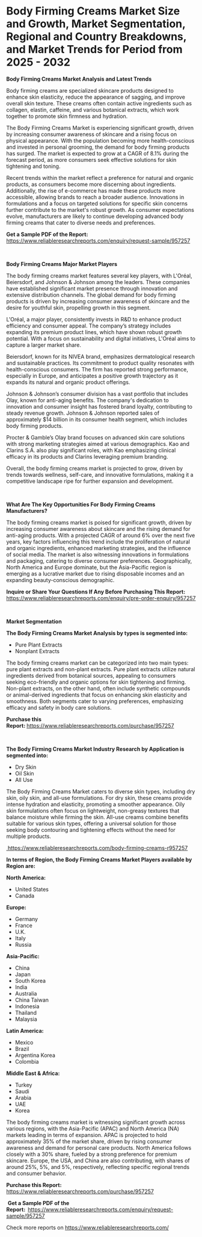<p><h1>Body Firming Creams Market Size and Growth, Market Segmentation, Regional and Country Breakdowns, and Market Trends for Period from 2025 -  2032</h1></p><p><strong>Body Firming Creams Market Analysis and Latest Trends</strong></p>
<p><p>Body firming creams are specialized skincare products designed to enhance skin elasticity, reduce the appearance of sagging, and improve overall skin texture. These creams often contain active ingredients such as collagen, elastin, caffeine, and various botanical extracts, which work together to promote skin firmness and hydration.</p><p>The Body Firming Creams Market is experiencing significant growth, driven by increasing consumer awareness of skincare and a rising focus on physical appearance. With the population becoming more health-conscious and invested in personal grooming, the demand for body firming products has surged. The market is expected to grow at a CAGR of 8.1% during the forecast period, as more consumers seek effective solutions for skin tightening and toning.</p><p>Recent trends within the market reflect a preference for natural and organic products, as consumers become more discerning about ingredients. Additionally, the rise of e-commerce has made these products more accessible, allowing brands to reach a broader audience. Innovations in formulations and a focus on targeted solutions for specific skin concerns further contribute to the market's robust growth. As consumer expectations evolve, manufacturers are likely to continue developing advanced body firming creams that cater to diverse needs and preferences.</p></p>
<p><strong>Get a Sample PDF of the Report:&nbsp;</strong> <a href="https://www.reliableresearchreports.com/enquiry/request-sample/957257?utm_campaign=3309&utm_medium=2&utm_source=Github&utm_content=ia&utm_term=05042025&utm_id=body-firming-creams">https://www.reliableresearchreports.com/enquiry/request-sample/957257</a></p>
<p>&nbsp;</p>
<p><strong>Body Firming Creams Major Market Players</strong></p>
<p><p>The body firming creams market features several key players, with L'Oréal, Beiersdorf, and Johnson & Johnson among the leaders. These companies have established significant market presence through innovation and extensive distribution channels. The global demand for body firming products is driven by increasing consumer awareness of skincare and the desire for youthful skin, propelling growth in this segment.</p><p>L'Oréal, a major player, consistently invests in R&D to enhance product efficiency and consumer appeal. The company’s strategy includes expanding its premium product lines, which have shown robust growth potential. With a focus on sustainability and digital initiatives, L'Oréal aims to capture a larger market share.</p><p>Beiersdorf, known for its NIVEA brand, emphasizes dermatological research and sustainable practices. Its commitment to product quality resonates with health-conscious consumers. The firm has reported strong performance, especially in Europe, and anticipates a positive growth trajectory as it expands its natural and organic product offerings.</p><p>Johnson & Johnson’s consumer division has a vast portfolio that includes Olay, known for anti-aging benefits. The company's dedication to innovation and consumer insight has fostered brand loyalty, contributing to steady revenue growth. Johnson & Johnson reported sales of approximately $14 billion in its consumer health segment, which includes body firming products.</p><p>Procter & Gamble’s Olay brand focuses on advanced skin care solutions with strong marketing strategies aimed at various demographics. Kao and Clarins S.A. also play significant roles, with Kao emphasizing clinical efficacy in its products and Clarins leveraging premium branding.</p><p>Overall, the body firming creams market is projected to grow, driven by trends towards wellness, self-care, and innovative formulations, making it a competitive landscape ripe for further expansion and development.</p></p>
<p>&nbsp;</p>
<p><strong>What Are The Key Opportunities For Body Firming Creams Manufacturers?</strong></p>
<p><p>The body firming creams market is poised for significant growth, driven by increasing consumer awareness about skincare and the rising demand for anti-aging products. With a projected CAGR of around 6% over the next five years, key factors influencing this trend include the proliferation of natural and organic ingredients, enhanced marketing strategies, and the influence of social media. The market is also witnessing innovations in formulations and packaging, catering to diverse consumer preferences. Geographically, North America and Europe dominate, but the Asia-Pacific region is emerging as a lucrative market due to rising disposable incomes and an expanding beauty-conscious demographic.</p></p>
<p><strong>Inquire or Share Your Questions If Any Before Purchasing This Report:</strong> <a href="https://www.reliableresearchreports.com/enquiry/pre-order-enquiry/957257?utm_campaign=3309&utm_medium=2&utm_source=Github&utm_content=ia&utm_term=05042025&utm_id=body-firming-creams">https://www.reliableresearchreports.com/enquiry/pre-order-enquiry/957257</a></p>
<p>&nbsp;</p>
<p><strong>Market Segmentation</strong></p>
<p><strong>The Body Firming Creams Market Analysis by types is segmented into:</strong></p>
<p><ul><li>Pure Plant Extracts</li><li>Nonplant Extracts</li></ul></p>
<p><p>The body firming creams market can be categorized into two main types: pure plant extracts and non-plant extracts. Pure plant extracts utilize natural ingredients derived from botanical sources, appealing to consumers seeking eco-friendly and organic options for skin tightening and firming. Non-plant extracts, on the other hand, often include synthetic compounds or animal-derived ingredients that focus on enhancing skin elasticity and smoothness. Both segments cater to varying preferences, emphasizing efficacy and safety in body care solutions.</p></p>
<p><strong>Purchase this Report:&nbsp;</strong><a href="https://www.reliableresearchreports.com/purchase/957257?utm_campaign=3309&utm_medium=2&utm_source=Github&utm_content=ia&utm_term=05042025&utm_id=body-firming-creams">https://www.reliableresearchreports.com/purchase/957257</a></p>
<p>&nbsp;</p>
<p><strong>The Body Firming Creams Market Industry Research by Application is segmented into:</strong></p>
<p><ul><li>Dry Skin</li><li>Oil Skin</li><li>All Use</li></ul></p>
<p><p>The Body Firming Creams Market caters to diverse skin types, including dry skin, oily skin, and all-use formulations. For dry skin, these creams provide intense hydration and elasticity, promoting a smoother appearance. Oily skin formulations often focus on lightweight, non-greasy textures that balance moisture while firming the skin. All-use creams combine benefits suitable for various skin types, offering a universal solution for those seeking body contouring and tightening effects without the need for multiple products.</p></p>
<p><a href="https://www.reliableresearchreports.com/body-firming-creams-r957257?utm_campaign=3309&utm_medium=2&utm_source=Github&utm_content=ia&utm_term=05042025&utm_id=body-firming-creams">&nbsp;https://www.reliableresearchreports.com/body-firming-creams-r957257</a></p>
<p><strong>In terms of Region, the Body Firming Creams Market Players available by Region are:</strong></p>
<p>
    <p> <strong> North America: </strong>
        <ul>
            <li>United States</li>
            <li>Canada</li>
        </ul>
        </p> 
    <p> <strong> Europe: </strong>
        <ul>
            <li>Germany</li>
            <li>France</li>
            <li>U.K.</li>
            <li>Italy</li>
            <li>Russia</li>
        </ul>
        </p> 
    <p> <strong> Asia-Pacific: </strong>
        <ul>
            <li>China</li>
            <li>Japan</li>
            <li>South Korea</li>
            <li>India</li>
            <li>Australia</li>
            <li>China Taiwan</li>
            <li>Indonesia</li>
            <li>Thailand</li>
            <li>Malaysia</li>
        </ul>
        </p> 
    <p> <strong> Latin America: </strong>
        <ul>
            <li>Mexico</li>
            <li>Brazil</li>
            <li>Argentina Korea</li>
            <li>Colombia</li>
        </ul>
        </p> 
    <p> <strong> Middle East & Africa: </strong>
        <ul>
            <li>Turkey</li>
            <li>Saudi</li>
            <li>Arabia</li>
            <li>UAE</li>
            <li>Korea</li>
        </ul>
    </p>
    </p>
<p><p>The body firming creams market is witnessing significant growth across various regions, with the Asia-Pacific (APAC) and North America (NA) markets leading in terms of expansion. APAC is projected to hold approximately 35% of the market share, driven by rising consumer awareness and demand for personal care products. North America follows closely with a 30% share, fueled by a strong preference for premium skincare. Europe, the USA, and China are also contributing, with shares of around 25%, 5%, and 5%, respectively, reflecting specific regional trends and consumer behavior.</p></p>
<p><strong>Purchase this Report: </strong><a href="https://www.reliableresearchreports.com/purchase/957257?utm_campaign=3309&utm_medium=2&utm_source=Github&utm_content=ia&utm_term=05042025&utm_id=body-firming-creams">https://www.reliableresearchreports.com/purchase/957257</a></p>
<p>&nbsp;<strong>Get a Sample PDF of the Report:&nbsp;&nbsp;</strong><a href="https://www.reliableresearchreports.com/enquiry/request-sample/957257?utm_campaign=3309&utm_medium=2&utm_source=Github&utm_content=ia&utm_term=05042025&utm_id=body-firming-creams">https://www.reliableresearchreports.com/enquiry/request-sample/957257</a></p>
<p><strong></strong></p>
<p>Check more reports on <a href="https://www.reliableresearchreports.com/?utm_campaign=3309&utm_medium=2&utm_source=Github&utm_content=ia&utm_term=05042025&utm_id=body-firming-creams">https://www.reliableresearchreports.com/</a></p>